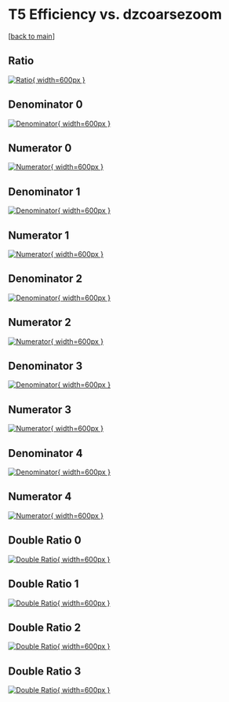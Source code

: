 # T5 Efficiency vs. dzcoarsezoom

[[back to main](./)]



## Ratio

[![Ratio](../mtv/var/T5_base_321_0_eff_dzcoarsezoom.png){ width=600px }](../mtv/var/T5_base_321_0_eff_dzcoarsezoom.pdf)

## Denominator 0

[![Denominator](../mtv/den/T5_base_321_0_eff_dzcoarsezoom_den0.png){ width=600px }](../mtv/den/T5_base_321_0_eff_dzcoarsezoom_den0.pdf)

## Numerator 0

[![Numerator](../mtv/num/T5_base_321_0_eff_dzcoarsezoom_num0.png){ width=600px }](../mtv/num/T5_base_321_0_eff_dzcoarsezoom_num0.pdf)

## Denominator 1

[![Denominator](../mtv/den/T5_base_321_0_eff_dzcoarsezoom_den1.png){ width=600px }](../mtv/den/T5_base_321_0_eff_dzcoarsezoom_den1.pdf)

## Numerator 1

[![Numerator](../mtv/num/T5_base_321_0_eff_dzcoarsezoom_num1.png){ width=600px }](../mtv/num/T5_base_321_0_eff_dzcoarsezoom_num1.pdf)

## Denominator 2

[![Denominator](../mtv/den/T5_base_321_0_eff_dzcoarsezoom_den2.png){ width=600px }](../mtv/den/T5_base_321_0_eff_dzcoarsezoom_den2.pdf)

## Numerator 2

[![Numerator](../mtv/num/T5_base_321_0_eff_dzcoarsezoom_num2.png){ width=600px }](../mtv/num/T5_base_321_0_eff_dzcoarsezoom_num2.pdf)

## Denominator 3

[![Denominator](../mtv/den/T5_base_321_0_eff_dzcoarsezoom_den3.png){ width=600px }](../mtv/den/T5_base_321_0_eff_dzcoarsezoom_den3.pdf)

## Numerator 3

[![Numerator](../mtv/num/T5_base_321_0_eff_dzcoarsezoom_num3.png){ width=600px }](../mtv/num/T5_base_321_0_eff_dzcoarsezoom_num3.pdf)

## Denominator 4

[![Denominator](../mtv/den/T5_base_321_0_eff_dzcoarsezoom_den4.png){ width=600px }](../mtv/den/T5_base_321_0_eff_dzcoarsezoom_den4.pdf)

## Numerator 4

[![Numerator](../mtv/num/T5_base_321_0_eff_dzcoarsezoom_num4.png){ width=600px }](../mtv/num/T5_base_321_0_eff_dzcoarsezoom_num4.pdf)

## Double Ratio 0

[![Double Ratio](../mtv/ratio/T5_base_321_0_eff_dzcoarsezoom_ratio0.png){ width=600px }](../mtv/ratio/T5_base_321_0_eff_dzcoarsezoom_ratio0.pdf)

## Double Ratio 1

[![Double Ratio](../mtv/ratio/T5_base_321_0_eff_dzcoarsezoom_ratio1.png){ width=600px }](../mtv/ratio/T5_base_321_0_eff_dzcoarsezoom_ratio1.pdf)

## Double Ratio 2

[![Double Ratio](../mtv/ratio/T5_base_321_0_eff_dzcoarsezoom_ratio2.png){ width=600px }](../mtv/ratio/T5_base_321_0_eff_dzcoarsezoom_ratio2.pdf)

## Double Ratio 3

[![Double Ratio](../mtv/ratio/T5_base_321_0_eff_dzcoarsezoom_ratio3.png){ width=600px }](../mtv/ratio/T5_base_321_0_eff_dzcoarsezoom_ratio3.pdf)

